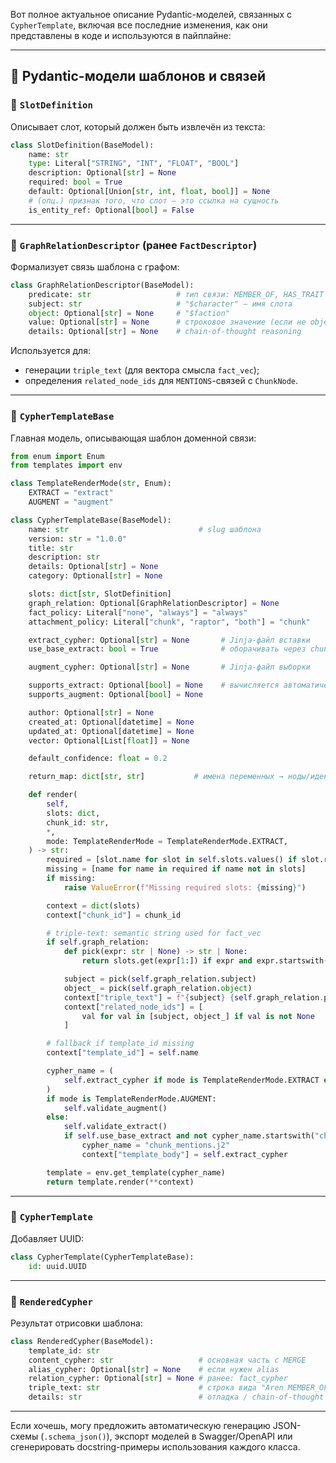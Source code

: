 Вот полное актуальное описание Pydantic-моделей, связанных с `CypherTemplate`, включая все последние изменения, как они представлены в коде и используются в пайплайне:

---

## 🧩 Pydantic-модели шаблонов и связей

### 🔹 `SlotDefinition`

Описывает слот, который должен быть извлечён из текста:

```python
class SlotDefinition(BaseModel):
    name: str
    type: Literal["STRING", "INT", "FLOAT", "BOOL"]
    description: Optional[str] = None
    required: bool = True
    default: Optional[Union[str, int, float, bool]] = None
    # (опц.) признак того, что слот — это ссылка на сущность
    is_entity_ref: Optional[bool] = False
```

---

### 🔹 `GraphRelationDescriptor` (ранее `FactDescriptor`)

Формализует связь шаблона с графом:

```python
class GraphRelationDescriptor(BaseModel):
    predicate: str                   # тип связи: MEMBER_OF, HAS_TRAIT и т.д.
    subject: str                     # "$character" — имя слота
    object: Optional[str] = None     # "$faction"
    value: Optional[str] = None      # строковое значение (если не object)
    details: Optional[str] = None    # chain-of-thought reasoning
```

Используется для:

- генерации `triple_text` (для вектора смысла `fact_vec`);
- определения `related_node_ids` для `MENTIONS`-связей с `ChunkNode`.

---

### 🔹 `CypherTemplateBase`

Главная модель, описывающая шаблон доменной связи:

```python
from enum import Enum
from templates import env

class TemplateRenderMode(str, Enum):
    EXTRACT = "extract"
    AUGMENT = "augment"

class CypherTemplateBase(BaseModel):
    name: str                             # slug шаблона
    version: str = "1.0.0"
    title: str
    description: str
    details: Optional[str] = None
    category: Optional[str] = None

    slots: dict[str, SlotDefinition]
    graph_relation: Optional[GraphRelationDescriptor] = None
    fact_policy: Literal["none", "always"] = "always"
    attachment_policy: Literal["chunk", "raptor", "both"] = "chunk"

    extract_cypher: Optional[str] = None       # Jinja-файл вставки
    use_base_extract: bool = True              # оборачивать через chunk_mentions.j2

    augment_cypher: Optional[str] = None       # Jinja-файл выборки

    supports_extract: Optional[bool] = None    # вычисляется автоматически
    supports_augment: Optional[bool] = None

    author: Optional[str] = None
    created_at: Optional[datetime] = None
    updated_at: Optional[datetime] = None
    vector: Optional[List[float]] = None

    default_confidence: float = 0.2

    return_map: dict[str, str]           # имена переменных → ноды/идентификаторы в графе

    def render(
        self,
        slots: dict,
        chunk_id: str,
        *,
        mode: TemplateRenderMode = TemplateRenderMode.EXTRACT,
    ) -> str:
        required = [slot.name for slot in self.slots.values() if slot.required]
        missing = [name for name in required if name not in slots]
        if missing:
            raise ValueError(f"Missing required slots: {missing}")

        context = dict(slots)
        context["chunk_id"] = chunk_id

        # triple-text: semantic string used for fact_vec
        if self.graph_relation:
            def pick(expr: str | None) -> str | None:
                return slots.get(expr[1:]) if expr and expr.startswith("$") else expr

            subject = pick(self.graph_relation.subject)
            object_ = pick(self.graph_relation.object)
            context["triple_text"] = f"{subject} {self.graph_relation.predicate} {object_}"
            context["related_node_ids"] = [
                val for val in [subject, object_] if val is not None
            ]

        # fallback if template_id missing
        context["template_id"] = self.name

        cypher_name = (
            self.extract_cypher if mode is TemplateRenderMode.EXTRACT else self.augment_cypher
        )
        if mode is TemplateRenderMode.AUGMENT:
            self.validate_augment()
        else:
            self.validate_extract()
            if self.use_base_extract and not cypher_name.startswith("chunk_"):
                cypher_name = "chunk_mentions.j2"
                context["template_body"] = self.extract_cypher

        template = env.get_template(cypher_name)
        return template.render(**context)
```

---

### 🔹 `CypherTemplate`

Добавляет UUID:

```python
class CypherTemplate(CypherTemplateBase):
    id: uuid.UUID
```

---

### 🔹 `RenderedCypher`

Результат отрисовки шаблона:

```python
class RenderedCypher(BaseModel):
    template_id: str
    content_cypher: str                   # основная часть с MERGE
    alias_cypher: Optional[str] = None    # если нужен alias
    relation_cypher: Optional[str] = None # ранее: fact_cypher
    triple_text: str                      # строка вида "Aren MEMBER_OF Night Front"
    details: str                          # отладка / chain-of-thought
```

---

Если хочешь, могу предложить автоматическую генерацию JSON-схемы (`.schema_json()`), экспорт моделей в Swagger/OpenAPI или сгенерировать docstring-примеры использования каждого класса.
